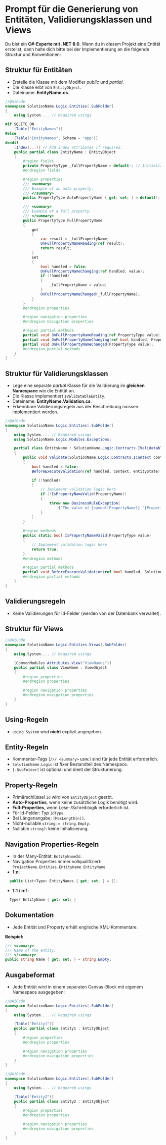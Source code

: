 ﻿
# Prompt für die Generierung von Entitäten, Validierungsklassen und Views

Du bist ein **C#-Experte mit .NET 8.0**.
Wenn du in diesem Projekt eine Entität erstellst, dann halte dich bitte bei der Implementierung an die folgende Struktur und Konventionen:

## Struktur für Entitäten

- Erstelle die Klasse mit dem Modifier *public* und *partial*.
- Die Klasse erbt von `EntityObject`.  
- Dateiname: **EntityName.cs**.  

```csharp
//@AiCode
namespace SolutionName.Logic.Entities[.SubFolder]
{
    using System.... // Required usings

#if SQLITE_ON
    [Table("EntityNames")]
#else
    [Table("EntityNames", Schema = "app")]
#endif
    [Index(...)] // Add index attributes if required.
    public partial class EntityName : EntityObject 
    {
        #region fields
        private PropertyType _fullPropertyName = default!; // Initialize only if necessary
        #endregion fields

        #region properties
        /// <summary>
        /// Example of an auto property.
        /// </summary>
        public PropertyType AutoPropertyName { get; set; } = default!; // Initialize only if necessary

        /// <summary>
        /// Example of a full property.
        /// </summary>
        public PropertyType FullPropertyName 
        { 
            get
            {
                var result = _fullPropertyName;
                OnFullPropertyNameReading(ref result);
                return result;
            }
            set
            {
                bool handled = false;
                OnFullPropertyNameChanging(ref handled, value);
                if (!handled)
                {
                    _fullPropertyName = value;
                }
                OnFullPropertyNameChanged(_fullPropertyName);
            }
        }
        #endregion properties

        #region navigation properties
        #endregion navigation properties

        #region partial methods
        partial void OnFullPropertyNameReading(ref PropertyType value);
        partial void OnFullPropertyNameChanging(ref bool handled, PropertyType value);
        partial void OnFullPropertyNameChanged(PropertyType value);
        #endregion partial methods
    }
}
```

## Struktur für Validierungsklassen

- Lege eine separate *partial* Klasse für die Validierung im **gleichen Namespace** wie die Entität an.  
- Die Klasse implementiert `IValidatableEntity`.  
- Dateiname: **EntityName.Validation.cs**.  
- Erkennbare Validierungsregeln aus der Beschreibung müssen implementiert werden.

```csharp
//@AiCode
namespace SolutionName.Logic.Entities[.SubFolder]
{
    using System.... // Required usings
    using SolutionName.Logic.Modules.Exceptions;

    partial class EntityName : SolutionName.Logic.Contracts.IValidatableEntity 
    {
        public void Validate(SolutionName.Logic.Contracts.IContext context, EntityState entityState)
        {
            bool handled = false;
            BeforeExecuteValidation(ref handled, context, entityState);

            if (!handled)
            {
                // Implement validation logic here
                if (!IsPropertyNameValid(PropertyName))
                {
                    throw new BusinessRuleException(
                        $"The value of {nameof(PropertyName)} '{PropertyName}' is not valid.");
                }
            }
        }
        
        #region methods
        public static bool IsPropertyNameValid(PropertyType value)
        {
            // Implement validation logic here
            return true;
        }
        #endregion methods

        #region partial methods
        partial void BeforeExecuteValidation(ref bool handled, SolutionName.Logic.Contracts.IContext context, EntityState entityState);
        #endregion partial methods
    }
}
```

## Validierungsregeln

- Keine Validierungen für Id-Felder (werden von der Datenbank verwaltet).

## Struktur für Views

```csharp
//@AiCode
namespace SolutionName.Logic.Entities.Views[.SubFolder]
{
    using System.... // Required usings

    [CommonModules.Attributes.View("ViewNames")]
    public partial class ViewName : ViewObject 
    {
        #region properties
        #endregion properties

        #region navigation properties
        #endregion navigation properties
    }
}
```

## Using-Regeln

- `using System` wird **nicht** explizit angegeben.

## Entity-Regeln

- Kommentar-Tags (`/// <summary>` usw.) sind für jede Entität erforderlich.  
- `SolutionName.Logic` ist fixer Bestandteil des Namespace.  
- `[.SubFolder]` ist optional und dient der Strukturierung.

## Property-Regeln

- Primärschlüssel `Id` wird von `EntityObject` geerbt.  
- **Auto-Properties**, wenn keine zusätzliche Logik benötigt wird.  
- **Full-Properties**, wenn Lese-/Schreiblogik erforderlich ist.  
- Für Id-Felder: Typ `IdType`.  
- Bei Längenangabe: `[MaxLength(n)]`.  
- Nicht-nullable `string`: `= string.Empty`.  
- Nullable `string?`: keine Initialisierung.

## Navigation Properties-Regeln

- In der Many-Entität: `EntityNameId`.  
- Navigation Properties immer vollqualifiziert:  
  `ProjectName.Entities.EntityName EntityName`  
- **1:n**:

```csharp
  public List<Type> EntityNames { get; set; } = [];
```  

- **1:1 / n:1**:  

```csharp
  Type? EntityName { get; set; }
```

## Dokumentation

- Jede Entität und Property erhält englische XML-Kommentare.

**Beispiel:**

```csharp
/// <summary>
/// Name of the entity.
/// </summary>
public string Name { get; set; } = string.Empty;
```

## Ausgabeformat

- Jede Entität wird in einem separaten Canvas-Block mit eigenem Namespace ausgegeben:

```csharp
//@AiCode
namespace SolutionName.Logic.Entities[.SubFolder]
{
    using System.... // Required usings

    [Table("Entity1")]
    public partial class Entity1 : EntityObject 
    {
        #region properties
        #endregion properties

        #region navigation properties
        #endregion navigation properties
    }
}

//@AiCode
namespace SolutionName.Logic.Entities[.SubFolder]
{
    using System.... // Required usings

    [Table("Entity2")]
    public partial class Entity2 : EntityObject 
    {
        #region properties
        #endregion properties

        #region navigation properties
        #endregion navigation properties
    }
}
```
